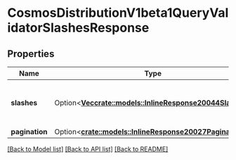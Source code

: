 # CosmosDistributionV1beta1QueryValidatorSlashesResponse

## Properties

Name | Type | Description | Notes
------------ | ------------- | ------------- | -------------
**slashes** | Option<[**Vec<crate::models::InlineResponse20044Slashes>**](inline_response_200_44_slashes.md)> | slashes defines the slashes the validator received. | [optional]
**pagination** | Option<[**crate::models::InlineResponse20027Pagination**](inline_response_200_27_pagination.md)> |  | [optional]

[[Back to Model list]](../README.md#documentation-for-models) [[Back to API list]](../README.md#documentation-for-api-endpoints) [[Back to README]](../README.md)


